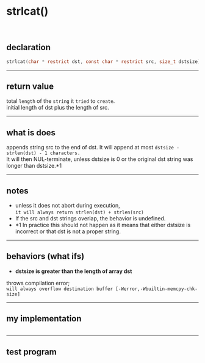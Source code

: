 # strlcat()
<br>

## declaration
```c
strlcat(char * restrict dst, const char * restrict src, size_t dstsize);
```
---

## return value

total `length` of the `string` it `tried` to `create`.  
initial length of dst plus the length of src.

---

## what is does

appends string src to the end of dst.  It will append at most `dstsize - strlen(dst) - 1 characters.`  
It will then NUL-terminate, unless dstsize is 0 or the original dst string was longer than dstsize.*1  

---

## notes

- unless it does not abort during execution,  
`it will always return strlen(dst) + strlen(src)`
- If the src and dst strings overlap, the behavior is undefined.
- *1 In practice this should not happen as it means that either dstsize is incorrect or that dst is not a proper string.
---

## behaviors (what ifs)

- **dstsize is greater than the length of array dst**  

throws compilation error;  
`will always overflow destination buffer [-Werror,-Wbuiltin-memcpy-chk-size]`

---

## my implementation

```c

```
---

## test program

```c

```
